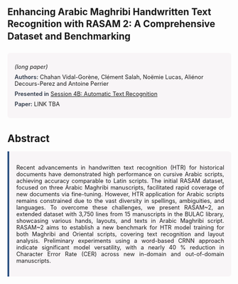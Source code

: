 
<style>    
    h2 {
        margin-top: 0;
        margin-bottom: 1.5rem;
        line-height: 1.3;
    }
    
    h3 {
        margin-top: 2rem;
        margin-bottom: 1rem;
        font-size: 1.4rem;
        font-weight:bold;
    }
    
    .metadata {
        background-color: rgba(96,24,67,0.03);
        padding: 1rem;
        font-size:0.8rem;
        border-radius: 6px;
        margin-bottom: 2rem;
    }
    
    .metadata p {
        margin: 0.5rem 0;
    }
    
    .abstract {
        text-align: justify;
        font-size:0.8rem;
        padding: 1rem;
        background-color: rgba(96,24,67,0.03);
        border-left: 4px solid #2c5282;
        border-radius: 0 6px 6px 0;
    }
    
    strong {
        color: #2d3748;
        font-weight: 600;
    }
</style>
<main role="main">
<h2>Enhancing Arabic Maghribi Handwritten Text Recognition with RASAM 2: A Comprehensive Dataset and Benchmarking</h2>

<section class="metadata">
<p style='font-size:0.8rem'><i>(long paper)</i></p>
<p><strong>Authors:</strong> Chahan Vidal-Gorène, Clément Salah, Noëmie Lucas, Aliénor Decours-Perez and Antoine Perrier</p>
<p><strong>Presented in</strong> <a href="/programme/#session4B">Session 4B: Automatic Text Recognition</a></p>
<p><strong>Paper:</strong> LINK TBA</p>
</section>

<section>
<h3>Abstract</h3>
<div class="abstract">
<p>Recent advancements in handwritten text recognition (HTR) for historical documents have demonstrated high performance on cursive Arabic scripts, achieving accuracy comparable to Latin scripts. The initial RASAM dataset, focused on three Arabic Maghribi manuscripts, facilitated rapid coverage of new documents via fine-tuning. However, HTR application for Arabic scripts remains constrained due to the vast diversity in spellings, ambiguities, and languages. To overcome these challenges, we present RASAM~2, an extended dataset with 3,750 lines from 15 manuscripts in the BULAC library, showcasing various hands, layouts, and texts in Arabic Maghribi script. RASAM~2 aims to establish a new benchmark for HTR model training for both Maghribi and Oriental scripts, covering text recognition and layout analysis. Preliminary experiments using a word-based CRNN approach indicate significant model versatility, with a nearly 40 %  reduction in Character Error Rate (CER) across new in-domain and out-of-domain manuscripts.</p>
</div>
</section>
</main>